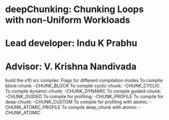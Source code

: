 # deepChunking: Chunking Loops with non-Uniform Workloads
# Lead developer: Indu K Prabhu
# Advisor: V. Krishna Nandivada
build the x10 src compiler. 
Flags for different compilation modes
To compile block-chunk:       -CHUNK_BLOCK 
To compile cyclic-chunk:      -CHUNK_CYCLIC 
To compile dynamic-chunk:     -CHUNK_DYNAMIC 
To compile guided-chunk:      -CHUNK_GUIDED
To compile for profiling:     -CHUNK_PROFILE
To compile for deep-chunk:    -CHUNK_CUSTOM 
To compile for profiling with atomic: -CHUNK_ATOMIC_PROFILE
To compile deep_chunk with atomic:  -CHUNK_ATOMIC
